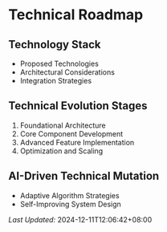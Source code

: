 # Technical Roadmap

## Technology Stack
- Proposed Technologies
- Architectural Considerations
- Integration Strategies

## Technical Evolution Stages
1. Foundational Architecture
2. Core Component Development
3. Advanced Feature Implementation
4. Optimization and Scaling

## AI-Driven Technical Mutation
- Adaptive Algorithm Strategies
- Self-Improving System Design

*Last Updated:* 2024-12-11T12:06:42+08:00

